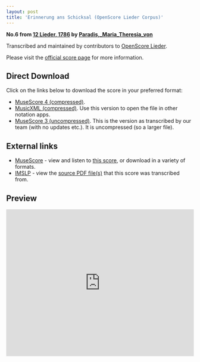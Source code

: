 ```yaml
---
layout: post
title: 'Erinnerung ans Schicksal (OpenScore Lieder Corpus)'
---
```


__No.6 from [12 Lieder, 1786](https://fourscoreandmore.org/openscore/lieder/Paradis%2C_Maria_Theresia_von/12_Lieder%2C_1786/) by [Paradis,_Maria_Theresia_von](https://fourscoreandmore.org/openscore/lieder/Paradis%2C_Maria_Theresia_von)__

Transcribed and maintained by contributors to [OpenScore Lieder].

Please visit the [official score page] for more information.

[official score page]: https://musescore.com/openscore-lieder-corpus/scores/5908953
[OpenScore Lieder]: https://musescore.com/openscore-lieder-corpus

## Direct Download

Click on the links below to download the score in your preferred format:
- [MuseScore 4 (compressed)](https://fourscoreandmore.org/openscore/lieder/Paradis%2C_Maria_Theresia_von/12_Lieder%2C_1786/06_Erinnerung_ans_Schicksal.mscz).
- [MusicXML (compressed)](https://fourscoreandmore.org/openscore/lieder/Paradis%2C_Maria_Theresia_von/12_Lieder%2C_1786/06_Erinnerung_ans_Schicksal.mxl). Use this version to open the file in other notation apps.
- [MuseScore 3 (uncompressed)](https://raw.githubusercontent.com/OpenScore/Lieder/refs/heads/main/scores/Paradis%2C_Maria_Theresia_von/12_Lieder%2C_1786/06_Erinnerung_ans_Schicksal/lc5908953.mscx). This is the version as transcribed by our team (with no updates etc.). It is uncompressed (so a larger file).

## External links

- [MuseScore] - view and listen to [this score][MuseScore], or download in a variety of formats.
- [IMSLP] - view the [source PDF file(s)][IMSLP] that this score was transcribed from.

[MuseScore]: https://musescore.com/score/5908953
[IMSLP]: https://imslp.org/wiki/Special:ReverseLookup/256073

## Preview

<iframe width="100%" height="394" src="https://musescore.com/openscore-lieder-corpus/scores/5908953/embed" frameborder="0" allowfullscreen allow="autoplay; fullscreen"></iframe>

